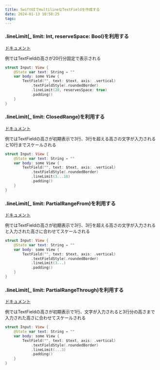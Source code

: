 ```yaml
---
title: SwiftUIでmultilineなTextFieldを作成する
date: 2024-01-13 10:58:25
tags:
---
```


### .lineLimit(_ limit: Int, reserveSpace: Bool)を利用する

[ドキュメント](https://developer.apple.com/documentation/swiftui/view/linelimit(_:reservesspace:))

例ではTextFieldの高さが20行分固定で表示される

```swift
struct Input: View {
    @State var text: String = ""
    var body: some View {
        TextField("", text: $text, axis: .vertical)
            .textFieldStyle(.roundedBorder)
            .lineLimit(20, reservesSpace: true)
            .padding()
    }
}
```


### .lineLimit(_ limit: ClosedRange<Int>)を利用する

[ドキュメント](https://developer.apple.com/documentation/swiftui/view/linelimit(_:)-4hzfa)

例ではTextFieldの高さが初期表示で3行、3行を超える高さの文字が入力されると10行までスケールされる

```swift
struct Input: View {
    @State var text: String = ""
    var body: some View {
        TextField("", text: $text, axis: .vertical)
            .textFieldStyle(.roundedBorder)
            .lineLimit(3...10)
            .padding()
    }
}
```

### .lineLimit(_ limit: PartialRangeFrom<Int>)を利用する

[ドキュメント](https://developer.apple.com/documentation/swiftui/view/linelimit(_:)-251ko)

例ではTextFieldの高さが初期表示で3行、3行を超える高さの文字が入力されると入力された高さに合わせてスケールされる

```swift
struct Input: View {
    @State var text: String = ""
    var body: some View {
        TextField("", text: $text, axis: .vertical)
            .textFieldStyle(.roundedBorder)
            .lineLimit(3...)
            .padding()
    }
}
```


### .lineLimit(_ limit: PartialRangeThrough<Int>)を利用する

[ドキュメント](https://developer.apple.com/documentation/swiftui/view/linelimit(_:)-251ko)

例ではTextFieldの高さが初期表示で1行、文字が入力されると3行分の高さまで入力された高さに合わせてスケールされる

```swift
struct Input: View {
    @State var text: String = ""
    var body: some View {
        TextField("", text: $text, axis: .vertical)
            .textFieldStyle(.roundedBorder)
            .lineLimit(...3)
            .padding()
    }
}
```

